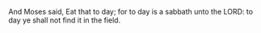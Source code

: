 And Moses said, Eat that to day; for to day is a sabbath unto the LORD: to day ye shall not find it in the field.
